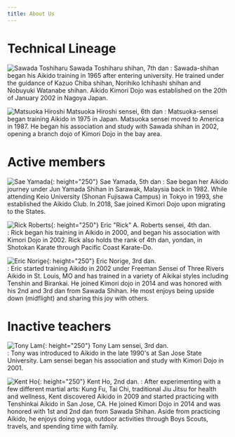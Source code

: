 ```yaml
---
title: About Us
---
```


# Technical Lineage

![Sawada Toshiharu](/assets/img/Sawada.jpg)
Sawada Toshiharu shihan, 7th dan 
: Sawada-shihan began his Aikido training in 1965 after entering university.  He trained under the guidance of Kazuo Chiba shihan, Norihiko Ichihashi shihan and Nobuyuki Watanabe shihan.  Aikido Kimori Dojo was established on the 20th of January 2002 in Nagoya Japan.

![Matsuoka Hiroshi](/assets/img/Matsuoka.jpg)
Matsuoka Hiroshi sensei, 6th dan
: Matsuoka-sensei began training Aikido in 1975 in Japan.  Matsuoka sensei moved to America in 1987.  He began his association and study with Sawada shihan in 2002, opening a branch dojo of Kimori Dojo in the bay area.

# Active members

![Sae Yamada](/assets/img/Yamada.jpg){: height="250"}
Sae Yamada, 5th dan
:  Sae began her Aikido journey under Jun Yamada Shihan in Sarawak, Malaysia back in 1982.  While attending Keio University (Shonan Fujisawa Campus) in Tokyo in 1993, she established the Aikido Club. In 2018, Sae joined Kimori Dojo upon migrating to the States.

![Rick Roberts](/assets/img/Roberts.jpg){: height="250"}
Eric "Rick" A. Roberts sensei, 4th dan.  
: Rick began his training in Aikido in 2000, and began his association with Kimori Dojo in 2002.  Rick also holds the rank of 4th dan, yondan, in Shotokan Karate through Pacific Coast Karate-Do.

![Eric Norige](/assets/img/Norige.jpg){: height="250"}
Eric Norige, 3rd dan.  
: Eric started training Aikido in 2002 under Freeman Sensei of Three Rivers Aikido in St. Louis, MO and has trained in a variety of Aikikai styles including Tenshin and Birankai.  He joined Kimori dojo in 2014 and was honored with his 2nd and 3rd dan from Sawada Shihan. He most enjoys being upside down (midflight) and sharing this joy with others.

# Inactive teachers

![Tony Lam](/assets/img/Lam.jpg){: height="250"}
Tony Lam sensei, 3rd dan.  
: Tony was introduced to Aikido in the late 1990's at San Jose State University. Lam sensei began his association and study with Kimori Dojo in 2001.

![Kent Ho](/assets/img/Ho.jpg){: height="250"}
Kent Ho, 2nd dan. 
: After experimenting with a few different martial arts: Kung Fu, Tai Chi, traditional Jiu Jitsu for health and wellness, Kent discovered Aikido in 2009 and started practicing with Tenshinkai Aikido in San Jose, CA. He joined Kimori Dojo in 2014 and was honored with 1st and 2nd dan from Sawada Shihan. Aside from practicing Aikido, he enjoys doing yoga, outdoor activities through Boys Scouts, travels, and spending time with family.  

